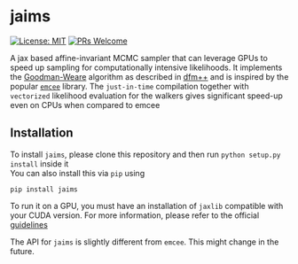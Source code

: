 # jaims

[![License: MIT](https://img.shields.io/badge/License-MIT-yellow.svg)](https://opensource.org/licenses/MIT) 
[![PRs Welcome](https://img.shields.io/badge/PRs-welcome-brightgreen.svg?style=flat-square)](http://makeapullrequest.com)

A jax based affine-invariant MCMC sampler that can leverage GPUs to speed up sampling for computationally intensive likelihoods. It implements the [Goodman-Weare](https://msp.org/camcos/2010/5-1/p04.xhtml) algorithm as described in [dfm++](https://arxiv.org/abs/1202.3665) and is inspired by the popular [`emcee`](https://github.com/dfm/emcee) library. The `just-in-time` compilation together with `vectorized` likelihood evaluation for the walkers gives significant speed-up even on CPUs when compared to emcee

## Installation

To install `jaims`, please clone this repository and then run `python setup.py install` inside it \
You can also install this via `pip` using
```
pip install jaims
```
To run it on a GPU, you must have an installation of `jaxlib` compatible with your CUDA version. For more information, please refer to the official [guidelines](https://github.com/google/jax#installation) 

The API for `jaims` is slightly different from `emcee`. This might change in the future.
